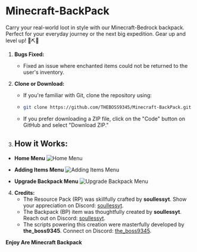 # Minecraft-BackPack

Carry your real-world loot in style with our Minecraft-Bedrock backpack. Perfect for your everyday journey or the next big expedition. Gear up and level up! 🌲⛏️🎒

1. **Bugs Fixed:**

   - Fixed an issue where enchanted items could not be returned to the user's inventory.

2. **Clone or Download:**
   - If you're familiar with Git, clone the repository using:
   - 
     ```bash
     git clone https://github.com/THEBOSS9345/Minecraft-BackPack.git
     ```
   - If you prefer downloading a ZIP file, click on the "Code" button on GitHub and select "Download ZIP."

3. ## How it Works:

- **Home Menu**
  ![Home Menu](https://github.com/THEBOSS9345/Minecraft-BackPack/assets/125090249/107d56c6-baa0-4da2-9d15-fa2de0918c3a)
  

- **Adding Items Menu**
  ![Adding Items Menu](https://github.com/THEBOSS9345/Minecraft-BackPack/assets/125090249/57ea05d5-14fb-42ff-8124-7bf244d01a99)
  

- **Upgrade Backpack Menu**
  ![Upgrade Backpack Menu](https://github.com/THEBOSS9345/Minecraft-BackPack/assets/125090249/953b3e06-a290-4b51-896d-245639125d3a)
  


4. **Credits:**
   - The Resource Pack (RP) was skillfully crafted by **soullessyt**. Show your appreciation on Discord: [soullessyt](https://discord.com/users/soullessyt).
   - The Backpack (BP) item was thoughtfully created by **soullessyt**. Reach out on Discord: [soullessyt](https://discord.com/users/soullessyt).
   - The scripts powering this creation were masterfully developed by **the_boss9345**. Connect on Discord: [the_boss9345](https://discord.com/users/the_boss9345).

   

 **Enjoy Are Minecraft Backpack**
